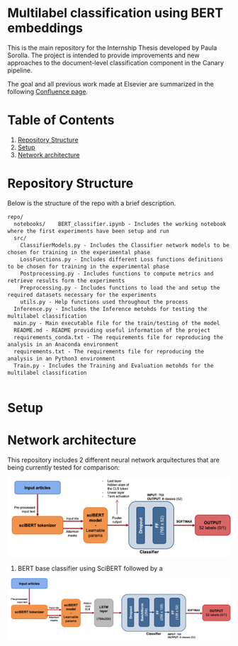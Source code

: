# Multilabel classification using BERT embeddings

This is the main repository for the Internship Thesis developed by Paula Sorolla.
The project is intended to provide improvements and new approaches to the document-level classification component in the Canary pipeline.

The goal and all previous work made at Elsevier are summarized in the following [Confluence page](https://confluence.elsevier.com/display/ContentAssets/Document-Level+Classification).

# Table of Contents
1. [Repository Structure](#repository-structure)
2. [Setup](#Setup)
3. [Network architecture](#network-architecture)




# Repository Structure
Below is the structure of the repo with a brief description.
```
repo/
  notebooks/    BERT_classifier.ipynb - Includes the working notebook where the first experiments have been setup and run
  src/
    ClassifierModels.py - Includes the Classifier network models to be chosen for training in the experimental phase
    LossFunctions.py - Includes different Loss functions definitions to be chosen for training in the experimental phase
    Postprocessing.py - Includes functions to compute metrics and retrieve results form the experiments
    Preprocessing.py - Includes functions to load the and setup the required datasets necessary for the experiments
    utils.py - Help functions used throughout the process
  Inference.py - Includes the Inference metohds for testing the multilabel classification
  main.py - Main executable file for the train/testing of the model
  README.md - README providing useful information of the project
  requirements_conda.txt - The requirements file for reproducing the analysis in an Anaconda environment
  requirements.txt - The requirements file for reproducing the analysis in an Python3 environment
  Train.py - Includes the Training and Evaluation metohds for the multilabel classification
  
```

# Setup



# Network architecture

This repository includes 2 different neural network arquitectures that are being currently tested for comparison:

![BERT base classifier](./img/BERTbase.png)
1. BERT base classifier using SciBERT followed by a 


![BERT LSTM classifier](./img/BERTlstm.png)

<!-- ## Setup



`export PY_ARTIFACTORY_TOKEN=`

```bash
    make docker_update_ci
  ``` -->